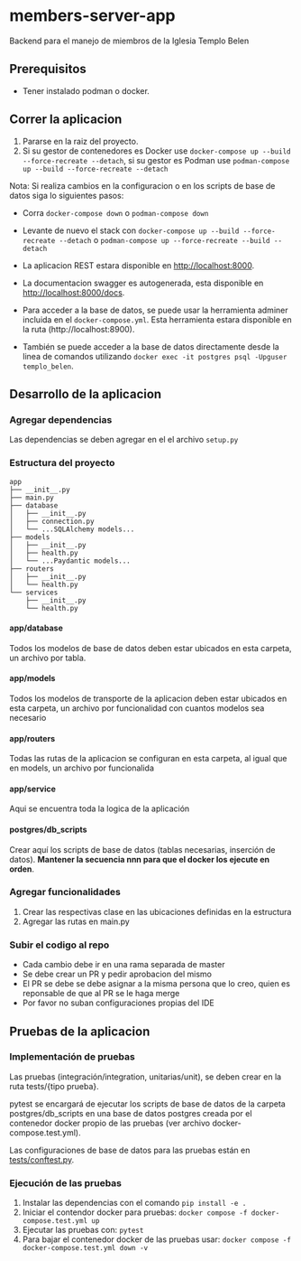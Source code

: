 # members-server-app

Backend para el manejo de miembros de la Iglesia Templo Belen

## Prerequisitos
- Tener instalado podman o docker.

## Correr la aplicacion

1. Pararse en la raiz del proyecto.
2. Si su gestor de contenedores es Docker use `docker-compose up --build --force-recreate --detach`, si su gestor es Podman use `podman-compose up --build --force-recreate --detach`

Nota: 
Si realiza cambios en la configuracion o en los scripts de base de datos siga lo siguientes pasos:
- Corra `docker-compose down` o `podman-compose down`
- Levante de nuevo el stack con `docker-compose up --build --force-recreate --detach` o `podman-compose up --force-recreate --build --detach`

- La aplicacion REST estara disponible en [http://localhost:8000](http://localhost:8000).
- La documentacion swagger es autogenerada, esta disponible en [http://localhost:8000/docs](http://localhost:8000/docs).

- Para acceder a la base de datos, se puede usar la herramienta adminer incluida en el `docker-compose.yml`. Esta herramienta estara disponible en la ruta (http://localhost:8900).
- También se puede acceder a la base de datos directamente desde la linea de comandos utilizando `docker exec -it postgres psql -Upguser templo_belen`.

## Desarrollo de la aplicacion

### Agregar dependencias
Las dependencias se deben agregar en el el archivo `setup.py`

### Estructura del proyecto

```
app
├── __init__.py
├── main.py
├── database
│   ├── __init__.py
│   ├── connection.py
│   └── ...SQLAlchemy models...
├── models
│   ├── __init__.py
│   ├── health.py
│   └── ...Paydantic models...
├── routers
│   ├── __init__.py
│   └── health.py
└── services
    ├── __init__.py
    └── health.py
```

#### app/database
Todos los modelos de base de datos deben estar ubicados en esta carpeta, un archivo por tabla.

#### app/models
Todos los modelos de transporte de la aplicacion deben estar ubicados en esta carpeta, un archivo por funcionalidad con cuantos modelos sea necesario

#### app/routers
Todas las rutas de la aplicacion se configuran en esta carpeta, al igual que en models, un archivo por funcionalida


#### app/service
Aqui se encuentra toda la logica de la aplicación

#### postgres/db_scripts
Crear aquí los scripts de base de datos (tablas necesarias, inserción de datos). **Mantener la secuencia nnn para que el docker los ejecute en orden**.

### Agregar funcionalidades
1. Crear las respectivas clase en las ubicaciones definidas en la estructura
2. Agregar las rutas en main.py

### Subir el codigo al repo
- Cada cambio debe ir en una rama separada de master
- Se debe crear un PR y pedir aprobacion del mismo 
- El PR se debe se debe asignar a la misma persona que lo creo, quien es reponsable de que al PR se le haga merge
- Por favor no suban configuraciones propias del IDE

## Pruebas de la aplicacion

### Implementación de pruebas

Las pruebas (integración/integration, unitarias/unit), se deben crear en la ruta tests/{tipo prueba}.

pytest se encargará de ejecutar los scripts de base de datos de la carpeta postgres/db_scripts en una base de datos postgres creada por el 
contenedor docker propio de las pruebas (ver archivo docker-compose.test.yml).

Las configuraciones de base de datos para las pruebas están en [tests/conftest.py](tests/conftest.py).

### Ejecución de las pruebas

1. Instalar las dependencias con el comando `pip install -e .`
2. Iniciar el contendor docker para pruebas: `docker compose -f docker-compose.test.yml up`
3. Ejecutar las pruebas con: `pytest`
4. Para bajar el contenedor docker de las pruebas usar: `docker compose -f docker-compose.test.yml down -v`
